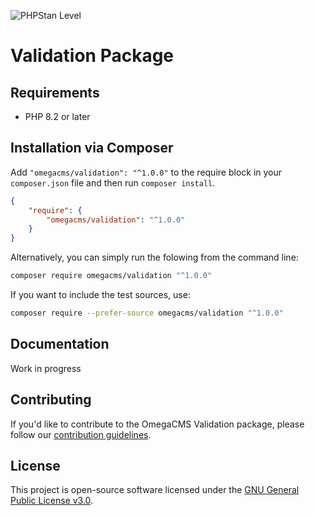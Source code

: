 ![PHPStan Level](https://img.shields.io/badge/PHPStan-level_9-brightgreen)
# Validation Package

## Requirements

* PHP 8.2 or later

## Installation via Composer

Add `"omegacms/validation": "^1.0.0"` to the require block in your `composer.json` file and then run `composer install`.

```json
{
    "require": {
        "omegacms/validation": "^1.0.0"
    }
}
```

Alternatively, you can simply run the folowing from the command line:

```sh
composer require omegacms/validation "^1.0.0"
```

If you want to include the test sources, use:

```sh
composer require --prefer-source omegacms/validation "^1.0.0"
```

## Documentation

Work in progress

## Contributing

If you'd like to contribute to the OmegaCMS Validation package, please follow our [contribution guidelines](CONTRIBUTING.md).

## License

This project is open-source software licensed under the [GNU General Public License v3.0](LICENSE).
